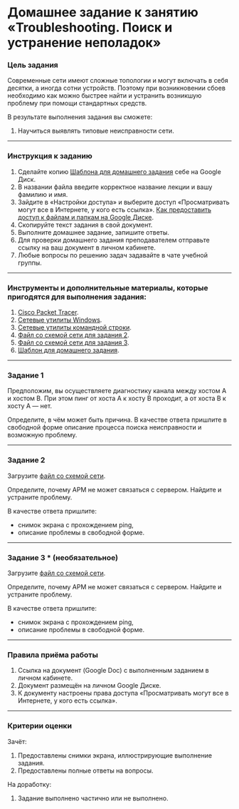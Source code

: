 # Домашнее задание к занятию «Troubleshooting. Поиск и устранение неполадок»

### Цель задания

Современные сети имеют сложные топологии и могут включать в себя десятки, а иногда сотни устройств. Поэтому при возникновении сбоев необходимо как можно быстрее найти и устранить возникшую проблему при помощи стандартных средств.

В результате выполнения задания вы сможете:

1. Научиться выявлять типовые неисправности сети.

------

### Инструкция к заданию

1. Сделайте копию [Шаблона для домашнего задания](https://docs.google.com/document/d/1ZwflCPbe7olTI19U0xqEYVNfTLEeeNxX1tAkWZomyzw/edit?usp=sharing) себе на Google Диск.
2. В названии файла введите корректное название лекции и вашу фамилию и имя.
3. Зайдите в «Настройки доступа» и выберите доступ «Просматривать могут все в Интернете, у кого есть ссылка». [Как предоставить доступ к файлам и папкам на Google Диске](https://support.google.com/docs/answer/2494822?hl=ru&co=GENIE.Platform%3DDesktop).
4. Скопируйте текст задания в свой документ.
5. Выполните домашнее задание, запишите ответы.
6. Для проверки домашнего задания преподавателем отправьте ссылку на ваш документ в личном кабинете.
7. Любые вопросы по решению задач задавайте в чате учебной группы.

------

### Инструменты и дополнительные материалы, которые пригодятся для выполнения задания:

1. [Cisco Packet Tracer](https://www.netacad.com/ru/courses/packet-tracer).
2. [Сетевые утилиты Windows](http://stilus-doctus.narod.ru/netutil.html).
3. [Сетевые утилиты командной строки](https://tech-geek.ru/network-command-line-utilities/).
4. [Файл со схемой сети для задания 2](https://github.com/netology-code/pnet-homeworks/blob/main/9/trouble_task2.pkt).
5. [Файл со схемой сети для задания 3](https://github.com/netology-code/pnet-homeworks/blob/main/9/trouble_task3.pkt).
6. [Шаблон для домашнего задания](https://docs.google.com/document/d/1ZwflCPbe7olTI19U0xqEYVNfTLEeeNxX1tAkWZomyzw/edit?usp=sharing).

------


### Задание 1

Предположим, вы осуществляете диагностику канала между хостом А и хостом В. При этом пинг от хоста А к хосту В проходит, а от хоста В к хосту А — нет.

Определите, в чём может быть причина. В качестве ответа пришлите в свободной форме описание процесса поиска неисправности и возможную проблему.

------

### Задание 2

Загрузите [файл со схемой сети](https://github.com/netology-code/pnet-homeworks/blob/main/9/trouble_task2.pkt).

Определите, почему АРМ не может связаться с сервером. Найдите и устраните проблему.

В качестве ответа пришлите:

- снимок экрана с прохождением ping,
- описание проблемы в свободной форме.

------ 

### Задание 3 * (необязательное)

Загрузите [файл со схемой сети](https://github.com/netology-code/pnet-homeworks/blob/main/9/trouble_task3.pkt).

Определите, почему АРМ не может связаться с сервером. Найдите и устраните проблему.

В качестве ответа пришлите:

- снимок экрана с прохождением ping,
- описание проблемы в свободной форме.

------

### Правила приёма работы

1. Ссылка на документ (Google Doc) с выполненным заданием в личном кабинете.
2. Документ размещён на личном Google Диске.
3. К документу настроены права доступа «Просматривать могут все в Интернете, у кого есть ссылка».

------

### Критерии оценки

Зачёт:

1. Предоставлены снимки экрана, иллюстрирующие выполнение задания.
2. Предоставлены полные ответы на вопросы.

На доработку:

1. Задание выполнено частично или не выполнено.
